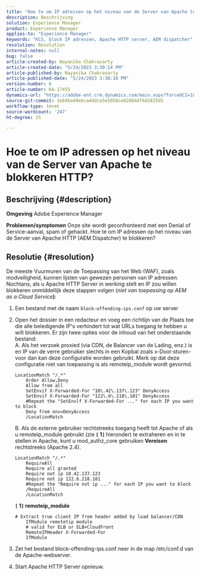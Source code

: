 ```yaml
---
title: "Hoe te om IP adressen op het niveau van de Server van Apache te blokkeren HTTP?"
description: Beschrijving
solution: Experience Manager
product: Experience Manager
applies-to: "Experience Manager"
keywords: "KCS, block IP adressen, Apache HTTP server, AEM dispatcher"
resolution: Resolution
internal-notes: null
bug: false
article-created-by: Nayanika Chakravarty
article-created-date: "5/24/2023 3:30:14 PM"
article-published-by: Nayanika Chakravarty
article-published-date: "5/24/2023 3:38:10 PM"
version-number: 6
article-number: KA-17455
dynamics-url: "https://adobe-ent.crm.dynamics.com/main.aspx?forceUCI=1&pagetype=entityrecord&etn=knowledgearticle&id=2365b1db-47fa-ed11-8849-6045bd006b3d"
source-git-commit: 1e84ba49e6ca4ddca5e5058ce62804df6d2835d5
workflow-type: tm+mt
source-wordcount: '247'
ht-degree: 1%

---
```


# Hoe te om IP adressen op het niveau van de Server van Apache te blokkeren HTTP?

## Beschrijving {#description}

<b>Omgeving</b>
Adobe Experience Manager


<b>Problemen/symptomen</b>
Onze site wordt geconfronteerd met een Denial of Service-aanval, spam of gehackt. Hoe te om IP adressen op het niveau van de Server van Apache HTTP (AEM Dispatcher) te blokkeren?


## Resolutie {#resolution}


De meeste Vuurmuren van de Toepassing van het Web (WAF), zoals modveiligheid, kunnen lijsten van gewezen personen van IP adressen. Nochtans, als u Apache HTTP Server in werking stelt en IP zou willen blokkeren onmiddellijk deze stappen volgen (*niet van toepassing op AEM as a Cloud Service<b>*)</b>:

1. Een bestand met de naam `block-offending-ips.conf` op uw server
2. Open het dossier in een redacteur en voeg een richtlijn van de Plaats toe die alle beledigende IP&#39;s verhindert tot wat URLs toegang te hebben u wilt blokkeren. Er zijn twee opties voor de inhoud van het onderstaande bestand:<br>    A. Als het verzoek proxied (via CDN, de Balancer van de Lading, enz.) is en IP van de verre gebruiker slechts in een Kopbal zoals x-Door:sturen-voor dan kan deze configuratie worden gebruikt. Merk op dat deze configuratie niet van toepassing is als remoteip_module wordt gevormd.


   ```
   LocationMatch "/.*"
       Order Allow,Deny
       Allow from all
       SetEnvif X-Forwarded-For "10\.42\.137\.123" DenyAccess
       SetEnvif X-Forwarded-For "122\.6\.218\.101" DenyAccess
       #Repeat the "SetEnvlf X-Forwarded-For ..." for each IP you want to block
       Deny from env=DenyAccess
       /LocationMatch
   ```

   B. Als de externe gebruiker rechtstreeks toegang heeft tot Apache of als u remoteip_module gebruikt (zie <b>`[` 1`]` </b> hieronder) te extraheren en in te stellen in Apache, kunt u mod_authz_core gebruiken <b>Vereisen</b> rechtstreeks (Apache 2.4).


   ```
   LocationMatch "/.*"
       RequireAll
       Require all granted
       Require not ip 10.42.137.123
       Require not ip 122.6.218.101
       #Repeat the "Require not ip ..." for each IP you want to block
       /RequireAll
       /LocationMatch
   ```


   <b>`[` 1`]`  remoteip_module</b>


   ```
   # Extract true client IP from header added by load balancer/CDN
       IfModule remotetip module
       # valid for ELB or ELB+CloudFront
       RemoteIPHeader X-Forwarded-For
       IfModule
   ```


3. Zet het bestand block-offending-ips.conf neer in de map /etc/conf.d van de Apache-webserver.
4. Start Apache HTTP Server opnieuw.

